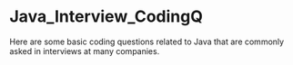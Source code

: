 # Java_Interview_CodingQ
Here are some basic coding questions related to Java that are commonly asked in interviews at many companies.
